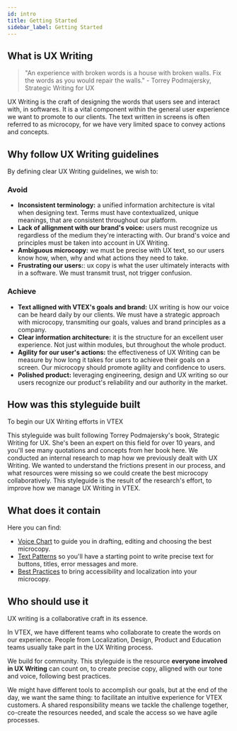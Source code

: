 ```yaml
---
id: intro
title: Getting Started
sidebar_label: Getting Started
---
```


## What is UX Writing


> "An experience with broken words is a house with broken walls. Fix the words as you would repair the walls." - Torrey Podmajersky, Strategic Writing for UX


UX Writing is the craft of designing the words that users see and interact with, in softwares. It is a vital component within the general user experience we want to promote to our clients. The text written in screens is often referred to as microcopy, for we have very limited space to convey actions and concepts. 


## Why follow UX Writing guidelines

By defining clear UX Writing guidelines, we wish to:

### Avoid
- **Inconsistent terminology:** a unified information architecture is vital when designing text. Terms must have contextualized, unique meanings, that are consistent throughout our platform.   
- **Lack of allignment with our brand's voice:** users must recognize us regardless of the medium they're interacting with. Our brand's voice and principles must be taken into account in UX Writing.
- **Ambiguous microcopy:** we must be precise with UX text, so our users know how, when, why and what actions they need to take. 
- **Frustrating our users:**: ux copy is what the user ultimately interacts with in a software. We must transmit trust, not trigger confusion.   
 

### Achieve
- **Text alligned with VTEX's goals and brand:** UX writing is how our voice can be heard daily by our clients. We must have a strategic approach with microcopy, transmiting our goals, values and brand principles as a company.
- **Clear information architecture:** it is the structure for an excellent user experience. Not just within modules, but throughout the whole product. 
- **Agility for our user's actions:** the effectiveness of UX Writing can be measure by how long it takes for users to achieve their goals on a screen. Our microcopy should promote agility and confidence to users. 
- **Polished product:** leveraging engineering, design and UX writing so our users recognize our product's reliability and our authority in the market.



## How was this styleguide built

To begin our UX Writing efforts in VTEX

This styleguide was built following Torrey Podmajersky's book, Strategic Writing for UX. She's been an expert on this field for over 10 years, and you'll see many quotations and concepts from her book here. 
We conducted an internal research to map how we previously dealt with UX Writing. We wanted to understand the frictions present in our process, and what resources were missing so we could create the best microcopy collaboratively. 
This styleguide is the result of the research's effort, to improve how we manage UX Writing in VTEX.


## What does it contain

Here you can find:
- [Voice Chart]() to guide you in drafting, editing and choosing the best microcopy.
- [Text Patterns]() so you'll have a starting point to write precise text for buttons, titles, error messages and more.
- [Best Practices]() to bring accessibility and localization into your microcopy.


## Who should use it

UX writing is a collaborative craft in its essence. 

In VTEX, we have different teams who collaborate to create the words on our experience. People from  Localization, Design, Product and Education teams usually take part in the UX Writing process. 

We build for community. This styleguide is the resource **everyone involved in  UX Writing** can count on, to create precise copy, alligned with our tone and voice, following best practices. 

We might have different tools to accomplish our goals, but at the end of the day, we want the same thing: to facilitate an intuitive experience for VTEX customers. A shared responsibility means we tackle the challenge together, co-create the resources needed, and scale the access so we have agile processes. 

